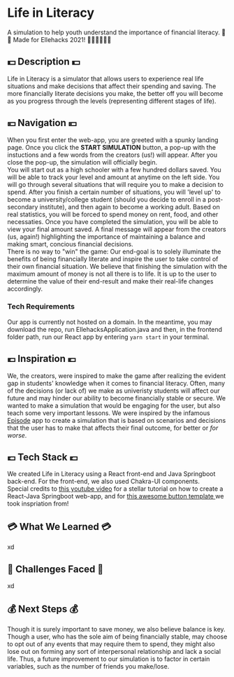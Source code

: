 #  Life in Literacy

A simulation to help youth understand the importance of financial literacy. 👾🤓 Made for Ellehacks 2021! 👩🏻‍💻👩🏽‍💻 

## 💵 Description 💵

Life in Literacy is a simulator that allows users to experience real life situations and make decisions that affect their spending and saving. The more financially literate decisions you make, the better off you will become as you progress through the levels (representing different stages of life).

## 💴 Navigation 💴

When you first enter the web-app, you are greeted with a spunky landing page. Once you click the <b>START SIMULATION</b> button, a pop-up with the instuctions and a few words from the creators (us!) will appear. After you close the pop-up, the simulation will officially begin. <br/>
You will start out as a high schooler with a few hundred dollars saved. You will be able to track your level and amount at anytime on the left side. You will go through several situations that will require you to make a decision to spend. After you finish a certain number of situations, you will 'level up' to become a university/college student (should you decide to enroll in a post-secondary institute), and then again to become a working adult. Based on real statistics, you will be forced to spend money on rent, food, and other necessaties. Once you have completed the simulation, you will be able to view your final amount saved. A final message will appear from the creators (us, again!) highlighting the importance of maintaining a balance and making smart, concious financial decisions. <br/>
There is no way to "win" the game: Our end-goal is to solely illuminate the benefits of being financially literate and inspire the user to take control of their own financial situation. We believe that finishing the simulation with the maximum amount of money is not all there is to life. It is up to the user to determine the value of their end-result and make their real-life changes accordingly. <br/>
### Tech Requirements
Our app is currently not hosted on a domain. In the meantime, you may download the repo, run EllehacksApplication.java and then, in the frontend folder path, run our React app by entering ```yarn start``` in your terminal.

## 💶 Inspiration 💶

We, the creators, were inspired to make the game after realizing the evident gap in students' knowledge when it comes to financial literacy. Often, many of the decisions (or lack of) we make as univeristy students will affect our future and may hinder our ability to become financially stable or secure. We wanted to make a simulation that would be engaging for the user, but also teach some very important lessons. We were inspired by the infamous <a href="https://www.episodeinteractive.com/">Episode</a> app to create a simulation that is based on scenarios and decisions that the user has to make that affects their final outcome, for better or <i>for worse</i>.

## 💷 Tech Stack 💷

We created Life in Literacy using a React front-end and Java Springboot back-end.
For the front-end, we also used Chakra-UI components.<br/>
Special credits to <a href="https://www.youtube.com/watch?v=5RA5NpxbioI">this youtube video</a> for a stellar tutorial on how to create a React-Java Springboot web-app, and for <a href="https://codepen.io/Eslam_Refa3y/pen/gOYrxrq">this awesome button template </a> we took inspriation from!

## 💳 What We Learned 💳

xd

## 💸 Challenges Faced 💸

xd

## 💰 Next Steps 💰

Though it is surely important to save money, we also believe balance is key. Though a user, who has the sole aim of being financially stable, may choose to opt out of any events that may require them to spend, they might also lose out on forming any sort of interpersonal relationship and lack a social life. Thus, a future improvement to our simulation is to factor in certain variables, such as the number of friends you make/lose. <br/>
